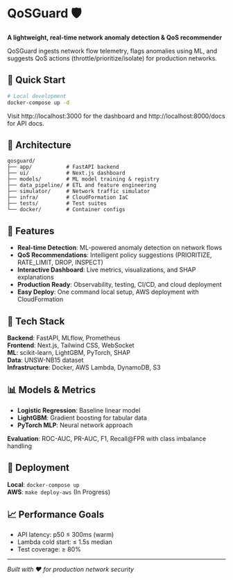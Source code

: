 # QoSGuard 🛡️

**A lightweight, real-time network anomaly detection & QoS recommender**

QoSGuard ingests network flow telemetry, flags anomalies using ML, and suggests QoS actions (throttle/prioritize/isolate) for production networks.

## 🚀 Quick Start

```bash
# Local development
docker-compose up -d
```

Visit http://localhost:3000 for the dashboard and http://localhost:8000/docs for API docs.

## 📁 Architecture

```
qosguard/
├── app/           # FastAPI backend
├── ui/            # Next.js dashboard  
├── models/        # ML model training & registry
├── data_pipeline/ # ETL and feature engineering
├── simulator/     # Network traffic simulator
├── infra/         # CloudFormation IaC
├── tests/         # Test suites
└── docker/        # Container configs
```

## 🎯 Features

- **Real-time Detection**: ML-powered anomaly detection on network flows
- **QoS Recommendations**: Intelligent policy suggestions (PRIORITIZE, RATE_LIMIT, DROP, INSPECT)
- **Interactive Dashboard**: Live metrics, visualizations, and SHAP explanations
- **Production Ready**: Observability, testing, CI/CD, and cloud deployment
- **Easy Deploy**: One command local setup, AWS deployment with CloudFormation

## 🔧 Tech Stack

**Backend**: FastAPI, MLflow, Prometheus  
**Frontend**: Next.js, Tailwind CSS, WebSocket  
**ML**: scikit-learn, LightGBM, PyTorch, SHAP  
**Data**: UNSW-NB15 dataset  
**Infrastructure**: Docker, AWS Lambda, DynamoDB, S3

## 📊 Models & Metrics

- **Logistic Regression**: Baseline linear model
- **LightGBM**: Gradient boosting for tabular data
- **PyTorch MLP**: Neural network approach

**Evaluation**: ROC-AUC, PR-AUC, F1, Recall@FPR with class imbalance handling

## 🚀 Deployment

**Local**: `docker-compose up`  
**AWS**: `make deploy-aws` (In Progress)

## 📈 Performance Goals

- API latency: p50 ≤ 300ms (warm)
- Lambda cold start: ≤ 1.5s median
- Test coverage: ≥ 80%

---

*Built with ❤️ for production network security*
